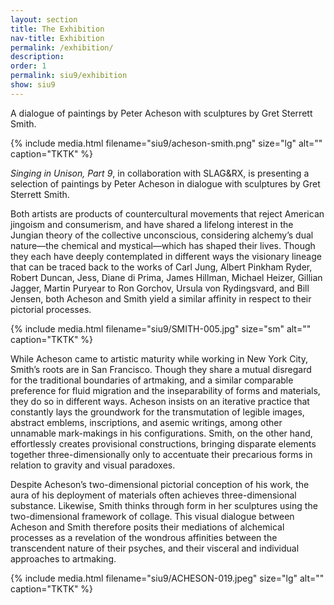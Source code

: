 ```yaml
---
layout: section
title: The Exhibition
nav-title: Exhibition
permalink: /exhibition/
description:
order: 1
permalink: siu9/exhibition
show: siu9
---
```


<div class="margin-bottom-3 font-sans-lg tablet-lg:font-sans-xl line-height-sans-2 text-light"><p>A dialogue of paintings by Peter Acheson with sculptures by Gret Sterrett Smith.</p></div>

{% include media.html filename="siu9/acheson-smith.png" size="lg" alt="" caption="TKTK" %}

_Singing in Unison, Part 9_, in collaboration with SLAG&RX, is presenting a selection of paintings by Peter Acheson in dialogue with sculptures by Gret Sterrett Smith.

Both artists are products of countercultural movements that reject American jingoism and consumerism, and have shared a lifelong interest in the Jungian theory of the collective unconscious, considering alchemy’s dual nature—the chemical and mystical—which has shaped their lives. Though they each have deeply contemplated in different ways the visionary lineage that can be traced back to the works of Carl Jung, Albert Pinkham Ryder, Robert Duncan, Jess, Diane di Prima, James Hillman, Michael Heizer, Gillian Jagger, Martin Puryear to Ron Gorchov, Ursula von Rydingsvard, and Bill Jensen, both Acheson and Smith yield a similar affinity in respect to their pictorial processes.

{% include media.html filename="siu9/SMITH-005.jpg" size="sm" alt="" caption="TKTK" %}

While Acheson came to artistic maturity while working in New York City, Smith’s roots are in San Francisco. Though they share a mutual disregard for the traditional boundaries of artmaking, and a similar comparable preference for fluid migration and the inseparability of forms and materials, they do so in different ways. Acheson insists on an iterative practice that constantly lays the groundwork for the transmutation of legible images, abstract emblems, inscriptions, and asemic writings, among other unnamable mark-makings in his configurations. Smith, on the other hand, effortlessly creates provisional constructions, bringing disparate elements together three-dimensionally only to accentuate their precarious forms in relation to gravity and visual paradoxes.

Despite Acheson’s two-dimensional pictorial conception of his work, the aura of his deployment of materials often achieves three-dimensional substance. Likewise, Smith thinks through form in her sculptures using the two-dimensional framework of collage. This visual dialogue between Acheson and Smith therefore posits their mediations of alchemical processes as a revelation of the wondrous affinities between the transcendent nature of their psyches, and their visceral and individual approaches to artmaking.

{% include media.html filename="siu9/ACHESON-019.jpeg" size="lg" alt="" caption="TKTK" %}
